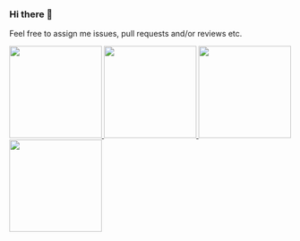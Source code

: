 ### Hi there 👋

Feel free to assign me issues, pull requests and/or reviews etc.

<a href="https://github-readme-stats.vercel.app/api?username=Zedritsch&show_icons=true#gh-dark-mode-only">
  <img height=165 src="https://github-readme-stats.vercel.app/api?username=Zedritsch&card_width=459&line_height=24&show_icons=true&theme=github_dark_dimmed&bg_color=00000000">
</a>
<a href="https://github-readme-stats.vercel.app/api?username=Zedritsch&show_icons=true#gh-light-mode-only">
  <img height=165 src="https://github-readme-stats.vercel.app/api?username=Zedritsch&card_width=459&line_height=24&show_icons=true">
</a>
<a href="https://github-readme-stats.vercel.app/api/top-langs?username=Zedritsch&layout=compact&langs_count=8#gh-dark-mode-only">
  <img height=165 src="https://github-readme-stats.vercel.app/api/top-langs?username=Zedritsch&card_width=400&layout=compact&langs_count=8&theme=github_dark_dimmed&bg_color=00000000">
</a>
<a href="https://github-readme-stats.vercel.app/api/top-langs?username=Zedritsch&layout=compact&langs_count=8#gh-light-mode-only">
  <img height=165 src="https://github-readme-stats.vercel.app/api/top-langs?username=Zedritsch&card_width=400&layout=compact&langs_count=8">
</a>

<!--
**Zedritsch/Zedritsch** is a ✨ _special_ ✨ repository because its `README.md` (this file) appears on your GitHub profile.

Here are some ideas to get you started:

- 🔭 I’m currently working on ...
- 🌱 I’m currently learning ...
- 👯 I’m looking to collaborate on ...
- 🤔 I’m looking for help with ...
- 💬 Ask me about ...
- 📫 How to reach me: ...
- 😄 Pronouns: ...
- ⚡ Fun fact: ...
-->
